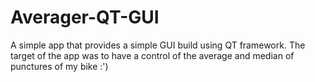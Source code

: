 # Averager-QT-GUI
A simple app that provides a simple GUI build using QT framework. The target of the app was to have a control of the average and median of punctures of my bike :') 

